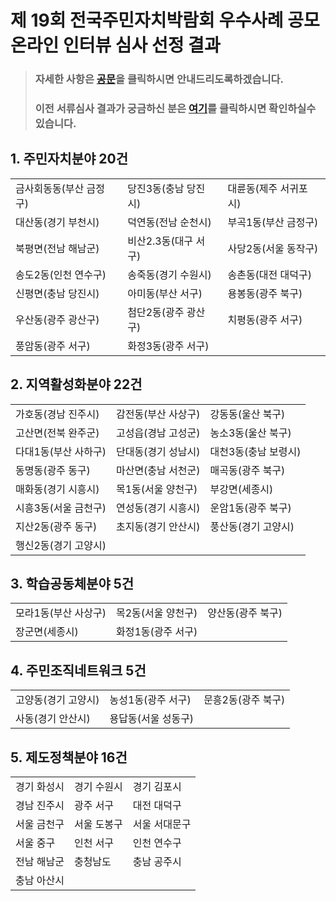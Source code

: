 # 제 19회 전국주민자치박람회 우수사례 공모 온라인 인터뷰 심사 선정 결과  
> ### 자세한 사항은 <a href="https://github.com/parti-coop/juminexpo-notice/files/5570642/_._._._._._.pdf">공문</a>을 클릭하시면 안내드리도록하겠습니다.  
> ### 이전 서류심사 결과가 궁금하신 분은 <a href="https://parti-coop.github.io/juminexpo-notice/doc">여기</a>를 클릭하시면 확인하실수 있습니다.


## 1. 주민자치분야 20건

<table>
  <tr>
   <td>금사회동동(부산 금정구)
   </td>
   <td>당진3동(충남 당진시)
   </td>
   <td>대륜동(제주 서귀포시)
   </td>
  </tr>
  <tr>
   <td>대산동(경기 부천시)	 
   </td>
   <td>덕연동(전남 순천시)	 
   </td>
   <td>부곡1동(부산 금정구) 
   </td>
  </tr>
  <tr>
   <td>북평면(전남 해남군)	
   </td>
   <td>비산2.3동(대구 서구) 
   </td>
   <td>사당2동(서울 동작구)
   </td>
  </tr>
  <tr>
   <td>송도2동(인천 연수구)
   </td>
   <td>송죽동(경기 수원시)
   </td>
   <td>송촌동(대전 대덕구)	
   </td>
  </tr>
  <tr>
   <td>신평면(충남 당진시)
   </td>
   <td>아미동(부산 서구)	
   </td>
   <td>용봉동(광주 북구)     
   </td>
  </tr>
  <tr>
   <td>우산동(광주 광산구)
   </td>
   <td>첨단2동(광주 광산구)
   </td>
   <td>치평동(광주 서구)
   </td>
  </tr>
  <tr>
   <td>풍암동(광주 서구)
   </td>
   <td>화정3동(광주 서구)
   </td>
   <td>
   </td>
  </tr>
</table>



## 2. 지역활성화분야 22건


<table>
  <tr>
   <td>가호동(경남 진주시)
   </td>
   <td>감전동(부산 사상구)
   </td>
   <td>강동동(울산 북구)
   </td>
  </tr>
  <tr>
   <td>고산면(전북 완주군)	
   </td>
   <td>고성읍(경남 고성군)  
   </td>
   <td>농소3동(울산 북구)
   </td>
  </tr>
  <tr>
   <td> 다대1동(부산 사하구)
   </td>
   <td>단대동(경기 성남시)
   </td>
   <td>대천3동(충남 보령시)
   </td>
  </tr>
  <tr>
   <td> 동명동(광주 동구)
   </td>
   <td>마산면(충남 서천군)	
   </td>
   <td>매곡동(광주 북구)
   </td>
  </tr>
  <tr>
   <td>매화동(경기 시흥시) 
   </td>
   <td>목1동(서울 양천구)
   </td>
   <td>부강면(세종시) 
   </td>
  </tr>
  <tr>
   <td>시흥3동(서울 금천구)
   </td>
   <td>연성동(경기 시흥시)	
   </td>
   <td>운암1동(광주 북구)   
   </td>
  </tr>
  <tr>
   <td>지산2동(광주 동구)	
   </td>
   <td>초지동(경기 안산시)	
   </td>
   <td>풍산동(경기 고양시)	 
   </td>
  </tr>
  <tr>
   <td>행신2동(경기 고양시)	
   </td>
   <td>
   </td>
   <td>
   </td>
  </tr>
</table>



## 3. 학습공동체분야 5건


<table>
  <tr>
   <td>모라1동(부산 사상구)	
   </td>
   <td>목2동(서울 양천구)	
   </td>
   <td>양산동(광주 북구)	
   </td>
  </tr>
  <tr>
   <td>장군면(세종시)	
   </td>
   <td>화정1동(광주 서구)
   </td>
   <td>
   </td>
  </tr>
</table>



## 4. 주민조직네트워크 5건


<table>
  <tr>
   <td>고양동(경기 고양시)	
   </td>
   <td>농성1동(광주 서구)	
   </td>
   <td>문흥2동(광주 북구)
   </td>
  </tr>
  <tr>
   <td>사동(경기 안산시)
   </td>
   <td>용답동(서울 성동구)	
   </td>
   <td>
   </td>
  </tr>
</table>



## 5. 제도정책분야 16건

<table>
  <tr>
   <td>경기 화성시

   </td>
   <td>경기 수원시     

   </td>
   <td>경기 김포시

   </td>
  </tr>
  <tr>
   <td>경남 진주시  

   </td>
   <td>광주 서구

   </td>
   <td>대전 대덕구 

   </td>
  </tr>
  <tr>
   <td>서울 금천구    

   </td>
   <td>서울 도봉구  

   </td>
   <td>서울 서대문구  

   </td>
  </tr>
  <tr>
   <td>서울 중구

   </td>
   <td>인천 서구

   </td>
   <td>인천 연수구

   </td>
  </tr>
  <tr>
   <td>전남 해남군

   </td>
   <td>충청남도

   </td>
   <td>충남 공주시

   </td>
  </tr>
  <tr>
   <td>충남 아산시

   </td>
   <td>
   </td>
   <td>
   </td>
  </tr>
  </table>

